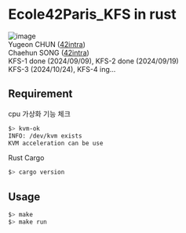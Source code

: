 # Ecole42Paris_KFS in rust
![image](https://github.com/user-attachments/assets/d9edcfb1-6da7-4991-8ebe-c9ca34bc3602) \
Yugeon CHUN ([42intra](https://profile.intra.42.fr/users/ychun)) \
Chaehun SONG ([42intra](https://profile.intra.42.fr/users/schaehun)) \
KFS-1 done (2024/09/09), KFS-2 done (2024/09/19) \
KFS-3 (2024/10/24), KFS-4 ing...
## Requirement
cpu 가상화 기능 체크
```sh
$> kvm-ok
INFO: /dev/kvm exists
KVM acceleration can be use
```
Rust Cargo
```sh
$> cargo version
```
## Usage
```sh
$> make
$> make run
```
